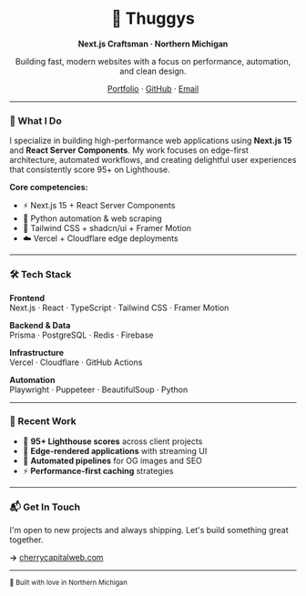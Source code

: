 <div align="center">

# 🍂 Thuggys

**Next.js Craftsman · Northern Michigan**

Building fast, modern websites with a focus on performance, automation, and clean design.

[Portfolio](https://www.cherrycapitalweb.com/) · [GitHub](https://github.com/thuggys) · [Email](mailto:contact@cherrycapitalweb.com)

</div>

---

### 🚀 What I Do

I specialize in building high-performance web applications using **Next.js 15** and **React Server Components**. My work focuses on edge-first architecture, automated workflows, and creating delightful user experiences that consistently score 95+ on Lighthouse.

**Core competencies:**
- ⚡ Next.js 15 + React Server Components
- 🐍 Python automation & web scraping  
- 🎨 Tailwind CSS + shadcn/ui + Framer Motion
- ☁️ Vercel + Cloudflare edge deployments

---

### 🛠️ Tech Stack

**Frontend**  
Next.js · React · TypeScript · Tailwind CSS · Framer Motion

**Backend & Data**  
Prisma · PostgreSQL · Redis · Firebase

**Infrastructure**  
Vercel · Cloudflare · GitHub Actions

**Automation**  
Playwright · Puppeteer · BeautifulSoup · Python

---

### 📌 Recent Work

- 🎯 **95+ Lighthouse scores** across client projects
- 🚀 **Edge-rendered applications** with streaming UI
- 🤖 **Automated pipelines** for OG images and SEO
- ⚡ **Performance-first caching** strategies

---

### 📬 Get In Touch

I'm open to new projects and always shipping. Let's build something great together.

**→** [cherrycapitalweb.com](https://www.cherrycapitalweb.com/)

---

<sub>🌲 Built with love in Northern Michigan</sub>
